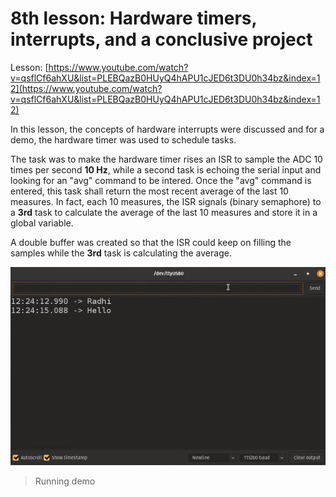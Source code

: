 # 8th lesson: Hardware timers, interrupts, and a conclusive project

Lesson: [https://www.youtube.com/watch?v=qsflCf6ahXU&list=PLEBQazB0HUyQ4hAPU1cJED6t3DU0h34bz&index=12](https://www.youtube.com/watch?v=qsflCf6ahXU&list=PLEBQazB0HUyQ4hAPU1cJED6t3DU0h34bz&index=12)

In this lesson, the concepts of hardware interrupts were discussed and for a demo, the hardware timer was used to schedule tasks.

The task was to make the hardware timer rises an ISR to sample the ADC 10 times per second **10 Hz**, while a second task is echoing the serial input and looking for an "avg" command to be intered. Once the "avg" command is entered, this task shall return the most recent average of the last 10 measures. In fact, each 10 measures, the ISR signals (binary semaphore) to a **3rd** task to calculate the average of the last 10 measures and store it in a global variable.

A double buffer was created so that the ISR could keep on filling the samples while the **3rd** task is calculating the average.

<img src="images/demo.gif" width=640>

> Running demo
